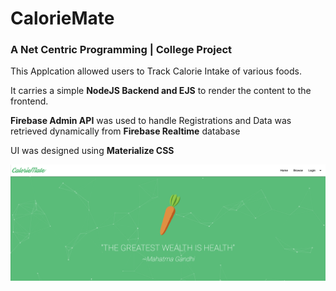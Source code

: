 # CalorieMate
### A Net Centric Programming | College Project 

This Applcation allowed users to Track Calorie Intake of various foods.

It carries a simple **NodeJS Backend and EJS** to render the content to the frontend. 

**Firebase Admin API** was used to handle Registrations and Data was retrieved dynamically from **Firebase Realtime** database

UI was designed using **Materialize CSS**

![ItemList](/screenshots/landing.png)
